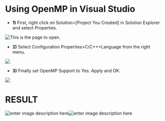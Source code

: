 # Using OpenMP in Visual Studio
 
 - **1)** First, right click on Solution>[Project You Created] in Solution Explorer and select Properties.
 
![This is the page to open.](https://i.hizliresim.com/EWCOjj.png)

- **2)** Select Configuration Properties>C/C++>Language from the right menu.

![](https://i.hizliresim.com/x6rvkR.png)

- **3)** Finally set OpenMP Support to Yes. Apply and OK.

![](https://i.hizliresim.com/O9E1Db.png)

# RESULT

![enter image description here](https://i.hizliresim.com/UirmGT.png)![enter image description here](https://i.hizliresim.com/dkdvXP.png) 
